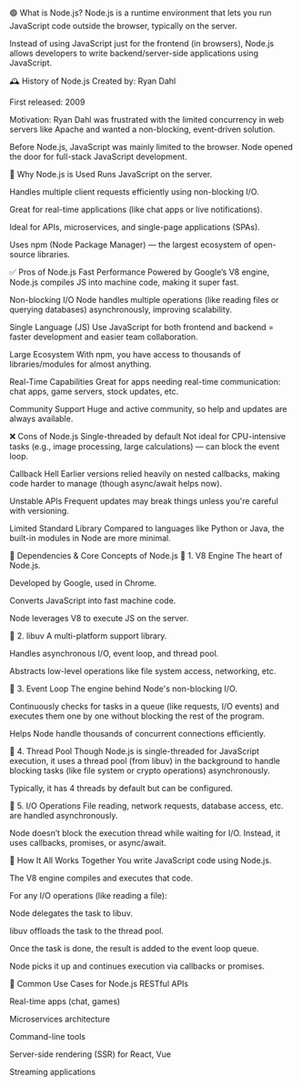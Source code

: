 🟢 What is Node.js?
Node.js is a runtime environment that lets you run JavaScript code outside the browser, typically on the server.

Instead of using JavaScript just for the frontend (in browsers), Node.js allows developers to write backend/server-side applications using JavaScript.

🕰️ History of Node.js
Created by: Ryan Dahl

First released: 2009

Motivation: Ryan Dahl was frustrated with the limited concurrency in web servers like Apache and wanted a non-blocking, event-driven solution.

Before Node.js, JavaScript was mainly limited to the browser. Node opened the door for full-stack JavaScript development.

🤔 Why Node.js is Used
Runs JavaScript on the server.

Handles multiple client requests efficiently using non-blocking I/O.

Great for real-time applications (like chat apps or live notifications).

Ideal for APIs, microservices, and single-page applications (SPAs).

Uses npm (Node Package Manager) — the largest ecosystem of open-source libraries.



✅ Pros of Node.js
Fast Performance
Powered by Google’s V8 engine, Node.js compiles JS into machine code, making it super fast.

Non-blocking I/O
Node handles multiple operations (like reading files or querying databases) asynchronously, improving scalability.

Single Language (JS)
Use JavaScript for both frontend and backend = faster development and easier team collaboration.

Large Ecosystem
With npm, you have access to thousands of libraries/modules for almost anything.

Real-Time Capabilities
Great for apps needing real-time communication: chat apps, game servers, stock updates, etc.

Community Support
Huge and active community, so help and updates are always available.

❌ Cons of Node.js
Single-threaded by default
Not ideal for CPU-intensive tasks (e.g., image processing, large calculations) — can block the event loop.

Callback Hell
Earlier versions relied heavily on nested callbacks, making code harder to manage (though async/await helps now).

Unstable APIs
Frequent updates may break things unless you're careful with versioning.

Limited Standard Library
Compared to languages like Python or Java, the built-in modules in Node are more minimal.

🧩 Dependencies & Core Concepts of Node.js
🔹 1. V8 Engine
The heart of Node.js.

Developed by Google, used in Chrome.

Converts JavaScript into fast machine code.

Node leverages V8 to execute JS on the server.

🔹 2. libuv
A multi-platform support library.

Handles asynchronous I/O, event loop, and thread pool.

Abstracts low-level operations like file system access, networking, etc.

🔹 3. Event Loop
The engine behind Node's non-blocking I/O.

Continuously checks for tasks in a queue (like requests, I/O events) and executes them one by one without blocking the rest of the program.

Helps Node handle thousands of concurrent connections efficiently.

🔹 4. Thread Pool
Though Node.js is single-threaded for JavaScript execution, it uses a thread pool (from libuv) in the background to handle blocking tasks (like file system or crypto operations) asynchronously.

Typically, it has 4 threads by default but can be configured.

🔹 5. I/O Operations
File reading, network requests, database access, etc. are handled asynchronously.

Node doesn’t block the execution thread while waiting for I/O. Instead, it uses callbacks, promises, or async/await.

🔁 How It All Works Together
You write JavaScript code using Node.js.

The V8 engine compiles and executes that code.

For any I/O operations (like reading a file):

Node delegates the task to libuv.

libuv offloads the task to the thread pool.

Once the task is done, the result is added to the event loop queue.

Node picks it up and continues execution via callbacks or promises.

🚀 Common Use Cases for Node.js
RESTful APIs

Real-time apps (chat, games)

Microservices architecture

Command-line tools

Server-side rendering (SSR) for React, Vue

Streaming applications

